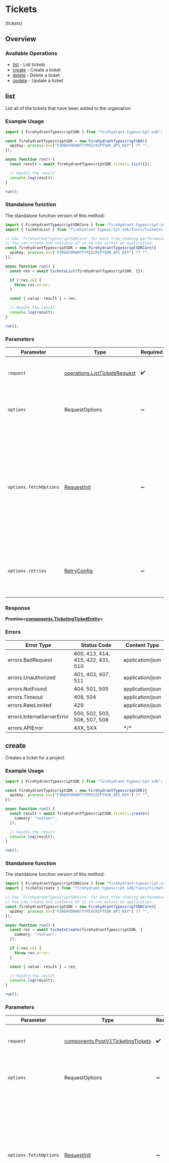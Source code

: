 # Tickets
(*tickets*)

## Overview

### Available Operations

* [list](#list) - List tickets
* [create](#create) - Create a ticket
* [delete](#delete) - Delete a ticket
* [update](#update) - Update a ticket

## list

List all of the tickets that have been added to the organiation

### Example Usage

```typescript
import { FirehydrantTypescriptSDK } from "firehydrant-typescript-sdk";

const firehydrantTypescriptSDK = new FirehydrantTypescriptSDK({
  apiKey: process.env["FIREHYDRANTTYPESCRIPTSDK_API_KEY"] ?? "",
});

async function run() {
  const result = await firehydrantTypescriptSDK.tickets.list({});

  // Handle the result
  console.log(result);
}

run();
```

### Standalone function

The standalone function version of this method:

```typescript
import { FirehydrantTypescriptSDKCore } from "firehydrant-typescript-sdk/core.js";
import { ticketsList } from "firehydrant-typescript-sdk/funcs/ticketsList.js";

// Use `FirehydrantTypescriptSDKCore` for best tree-shaking performance.
// You can create one instance of it to use across an application.
const firehydrantTypescriptSDK = new FirehydrantTypescriptSDKCore({
  apiKey: process.env["FIREHYDRANTTYPESCRIPTSDK_API_KEY"] ?? "",
});

async function run() {
  const res = await ticketsList(firehydrantTypescriptSDK, {});

  if (!res.ok) {
    throw res.error;
  }

  const { value: result } = res;

  // Handle the result
  console.log(result);
}

run();
```

### Parameters

| Parameter                                                                                                                                                                      | Type                                                                                                                                                                           | Required                                                                                                                                                                       | Description                                                                                                                                                                    |
| ------------------------------------------------------------------------------------------------------------------------------------------------------------------------------ | ------------------------------------------------------------------------------------------------------------------------------------------------------------------------------ | ------------------------------------------------------------------------------------------------------------------------------------------------------------------------------ | ------------------------------------------------------------------------------------------------------------------------------------------------------------------------------ |
| `request`                                                                                                                                                                      | [operations.ListTicketsRequest](../../models/operations/listticketsrequest.md)                                                                                                 | :heavy_check_mark:                                                                                                                                                             | The request object to use for the request.                                                                                                                                     |
| `options`                                                                                                                                                                      | RequestOptions                                                                                                                                                                 | :heavy_minus_sign:                                                                                                                                                             | Used to set various options for making HTTP requests.                                                                                                                          |
| `options.fetchOptions`                                                                                                                                                         | [RequestInit](https://developer.mozilla.org/en-US/docs/Web/API/Request/Request#options)                                                                                        | :heavy_minus_sign:                                                                                                                                                             | Options that are passed to the underlying HTTP request. This can be used to inject extra headers for examples. All `Request` options, except `method` and `body`, are allowed. |
| `options.retries`                                                                                                                                                              | [RetryConfig](../../lib/utils/retryconfig.md)                                                                                                                                  | :heavy_minus_sign:                                                                                                                                                             | Enables retrying HTTP requests under certain failure conditions.                                                                                                               |

### Response

**Promise\<[components.TicketingTicketEntity](../../models/components/ticketingticketentity.md)\>**

### Errors

| Error Type                        | Status Code                       | Content Type                      |
| --------------------------------- | --------------------------------- | --------------------------------- |
| errors.BadRequest                 | 400, 413, 414, 415, 422, 431, 510 | application/json                  |
| errors.Unauthorized               | 401, 403, 407, 511                | application/json                  |
| errors.NotFound                   | 404, 501, 505                     | application/json                  |
| errors.Timeout                    | 408, 504                          | application/json                  |
| errors.RateLimited                | 429                               | application/json                  |
| errors.InternalServerError        | 500, 502, 503, 506, 507, 508      | application/json                  |
| errors.APIError                   | 4XX, 5XX                          | \*/\*                             |

## create

Creates a ticket for a project

### Example Usage

```typescript
import { FirehydrantTypescriptSDK } from "firehydrant-typescript-sdk";

const firehydrantTypescriptSDK = new FirehydrantTypescriptSDK({
  apiKey: process.env["FIREHYDRANTTYPESCRIPTSDK_API_KEY"] ?? "",
});

async function run() {
  const result = await firehydrantTypescriptSDK.tickets.create({
    summary: "<value>",
  });

  // Handle the result
  console.log(result);
}

run();
```

### Standalone function

The standalone function version of this method:

```typescript
import { FirehydrantTypescriptSDKCore } from "firehydrant-typescript-sdk/core.js";
import { ticketsCreate } from "firehydrant-typescript-sdk/funcs/ticketsCreate.js";

// Use `FirehydrantTypescriptSDKCore` for best tree-shaking performance.
// You can create one instance of it to use across an application.
const firehydrantTypescriptSDK = new FirehydrantTypescriptSDKCore({
  apiKey: process.env["FIREHYDRANTTYPESCRIPTSDK_API_KEY"] ?? "",
});

async function run() {
  const res = await ticketsCreate(firehydrantTypescriptSDK, {
    summary: "<value>",
  });

  if (!res.ok) {
    throw res.error;
  }

  const { value: result } = res;

  // Handle the result
  console.log(result);
}

run();
```

### Parameters

| Parameter                                                                                                                                                                      | Type                                                                                                                                                                           | Required                                                                                                                                                                       | Description                                                                                                                                                                    |
| ------------------------------------------------------------------------------------------------------------------------------------------------------------------------------ | ------------------------------------------------------------------------------------------------------------------------------------------------------------------------------ | ------------------------------------------------------------------------------------------------------------------------------------------------------------------------------ | ------------------------------------------------------------------------------------------------------------------------------------------------------------------------------ |
| `request`                                                                                                                                                                      | [components.PostV1TicketingTickets](../../models/components/postv1ticketingtickets.md)                                                                                         | :heavy_check_mark:                                                                                                                                                             | The request object to use for the request.                                                                                                                                     |
| `options`                                                                                                                                                                      | RequestOptions                                                                                                                                                                 | :heavy_minus_sign:                                                                                                                                                             | Used to set various options for making HTTP requests.                                                                                                                          |
| `options.fetchOptions`                                                                                                                                                         | [RequestInit](https://developer.mozilla.org/en-US/docs/Web/API/Request/Request#options)                                                                                        | :heavy_minus_sign:                                                                                                                                                             | Options that are passed to the underlying HTTP request. This can be used to inject extra headers for examples. All `Request` options, except `method` and `body`, are allowed. |
| `options.retries`                                                                                                                                                              | [RetryConfig](../../lib/utils/retryconfig.md)                                                                                                                                  | :heavy_minus_sign:                                                                                                                                                             | Enables retrying HTTP requests under certain failure conditions.                                                                                                               |

### Response

**Promise\<[components.TicketingTicketEntity](../../models/components/ticketingticketentity.md)\>**

### Errors

| Error Type                        | Status Code                       | Content Type                      |
| --------------------------------- | --------------------------------- | --------------------------------- |
| errors.BadRequest                 | 400, 413, 414, 415, 422, 431, 510 | application/json                  |
| errors.Unauthorized               | 401, 403, 407, 511                | application/json                  |
| errors.NotFound                   | 404, 501, 505                     | application/json                  |
| errors.Timeout                    | 408, 504                          | application/json                  |
| errors.RateLimited                | 429                               | application/json                  |
| errors.InternalServerError        | 500, 502, 503, 506, 507, 508      | application/json                  |
| errors.APIError                   | 4XX, 5XX                          | \*/\*                             |

## delete

Delete a ticket

### Example Usage

```typescript
import { FirehydrantTypescriptSDK } from "firehydrant-typescript-sdk";

const firehydrantTypescriptSDK = new FirehydrantTypescriptSDK({
  apiKey: process.env["FIREHYDRANTTYPESCRIPTSDK_API_KEY"] ?? "",
});

async function run() {
  await firehydrantTypescriptSDK.tickets.delete({
    ticketId: "<id>",
  });


}

run();
```

### Standalone function

The standalone function version of this method:

```typescript
import { FirehydrantTypescriptSDKCore } from "firehydrant-typescript-sdk/core.js";
import { ticketsDelete } from "firehydrant-typescript-sdk/funcs/ticketsDelete.js";

// Use `FirehydrantTypescriptSDKCore` for best tree-shaking performance.
// You can create one instance of it to use across an application.
const firehydrantTypescriptSDK = new FirehydrantTypescriptSDKCore({
  apiKey: process.env["FIREHYDRANTTYPESCRIPTSDK_API_KEY"] ?? "",
});

async function run() {
  const res = await ticketsDelete(firehydrantTypescriptSDK, {
    ticketId: "<id>",
  });

  if (!res.ok) {
    throw res.error;
  }

  const { value: result } = res;

  
}

run();
```

### Parameters

| Parameter                                                                                                                                                                      | Type                                                                                                                                                                           | Required                                                                                                                                                                       | Description                                                                                                                                                                    |
| ------------------------------------------------------------------------------------------------------------------------------------------------------------------------------ | ------------------------------------------------------------------------------------------------------------------------------------------------------------------------------ | ------------------------------------------------------------------------------------------------------------------------------------------------------------------------------ | ------------------------------------------------------------------------------------------------------------------------------------------------------------------------------ |
| `request`                                                                                                                                                                      | [operations.DeleteTicketRequest](../../models/operations/deleteticketrequest.md)                                                                                               | :heavy_check_mark:                                                                                                                                                             | The request object to use for the request.                                                                                                                                     |
| `options`                                                                                                                                                                      | RequestOptions                                                                                                                                                                 | :heavy_minus_sign:                                                                                                                                                             | Used to set various options for making HTTP requests.                                                                                                                          |
| `options.fetchOptions`                                                                                                                                                         | [RequestInit](https://developer.mozilla.org/en-US/docs/Web/API/Request/Request#options)                                                                                        | :heavy_minus_sign:                                                                                                                                                             | Options that are passed to the underlying HTTP request. This can be used to inject extra headers for examples. All `Request` options, except `method` and `body`, are allowed. |
| `options.retries`                                                                                                                                                              | [RetryConfig](../../lib/utils/retryconfig.md)                                                                                                                                  | :heavy_minus_sign:                                                                                                                                                             | Enables retrying HTTP requests under certain failure conditions.                                                                                                               |

### Response

**Promise\<void\>**

### Errors

| Error Type                        | Status Code                       | Content Type                      |
| --------------------------------- | --------------------------------- | --------------------------------- |
| errors.BadRequest                 | 400, 413, 414, 415, 422, 431, 510 | application/json                  |
| errors.Unauthorized               | 401, 403, 407, 511                | application/json                  |
| errors.NotFound                   | 404, 501, 505                     | application/json                  |
| errors.Timeout                    | 408, 504                          | application/json                  |
| errors.RateLimited                | 429                               | application/json                  |
| errors.InternalServerError        | 500, 502, 503, 506, 507, 508      | application/json                  |
| errors.APIError                   | 4XX, 5XX                          | \*/\*                             |

## update

Update a ticket's attributes

### Example Usage

```typescript
import { FirehydrantTypescriptSDK } from "firehydrant-typescript-sdk";

const firehydrantTypescriptSDK = new FirehydrantTypescriptSDK({
  apiKey: process.env["FIREHYDRANTTYPESCRIPTSDK_API_KEY"] ?? "",
});

async function run() {
  const result = await firehydrantTypescriptSDK.tickets.update({
    ticketId: "<id>",
    patchV1TicketingTicketsTicketId: {},
  });

  // Handle the result
  console.log(result);
}

run();
```

### Standalone function

The standalone function version of this method:

```typescript
import { FirehydrantTypescriptSDKCore } from "firehydrant-typescript-sdk/core.js";
import { ticketsUpdate } from "firehydrant-typescript-sdk/funcs/ticketsUpdate.js";

// Use `FirehydrantTypescriptSDKCore` for best tree-shaking performance.
// You can create one instance of it to use across an application.
const firehydrantTypescriptSDK = new FirehydrantTypescriptSDKCore({
  apiKey: process.env["FIREHYDRANTTYPESCRIPTSDK_API_KEY"] ?? "",
});

async function run() {
  const res = await ticketsUpdate(firehydrantTypescriptSDK, {
    ticketId: "<id>",
    patchV1TicketingTicketsTicketId: {},
  });

  if (!res.ok) {
    throw res.error;
  }

  const { value: result } = res;

  // Handle the result
  console.log(result);
}

run();
```

### Parameters

| Parameter                                                                                                                                                                      | Type                                                                                                                                                                           | Required                                                                                                                                                                       | Description                                                                                                                                                                    |
| ------------------------------------------------------------------------------------------------------------------------------------------------------------------------------ | ------------------------------------------------------------------------------------------------------------------------------------------------------------------------------ | ------------------------------------------------------------------------------------------------------------------------------------------------------------------------------ | ------------------------------------------------------------------------------------------------------------------------------------------------------------------------------ |
| `request`                                                                                                                                                                      | [operations.UpdateTicketRequest](../../models/operations/updateticketrequest.md)                                                                                               | :heavy_check_mark:                                                                                                                                                             | The request object to use for the request.                                                                                                                                     |
| `options`                                                                                                                                                                      | RequestOptions                                                                                                                                                                 | :heavy_minus_sign:                                                                                                                                                             | Used to set various options for making HTTP requests.                                                                                                                          |
| `options.fetchOptions`                                                                                                                                                         | [RequestInit](https://developer.mozilla.org/en-US/docs/Web/API/Request/Request#options)                                                                                        | :heavy_minus_sign:                                                                                                                                                             | Options that are passed to the underlying HTTP request. This can be used to inject extra headers for examples. All `Request` options, except `method` and `body`, are allowed. |
| `options.retries`                                                                                                                                                              | [RetryConfig](../../lib/utils/retryconfig.md)                                                                                                                                  | :heavy_minus_sign:                                                                                                                                                             | Enables retrying HTTP requests under certain failure conditions.                                                                                                               |

### Response

**Promise\<[components.TicketingTicketEntity](../../models/components/ticketingticketentity.md)\>**

### Errors

| Error Type                        | Status Code                       | Content Type                      |
| --------------------------------- | --------------------------------- | --------------------------------- |
| errors.BadRequest                 | 400, 413, 414, 415, 422, 431, 510 | application/json                  |
| errors.Unauthorized               | 401, 403, 407, 511                | application/json                  |
| errors.NotFound                   | 404, 501, 505                     | application/json                  |
| errors.Timeout                    | 408, 504                          | application/json                  |
| errors.RateLimited                | 429                               | application/json                  |
| errors.InternalServerError        | 500, 502, 503, 506, 507, 508      | application/json                  |
| errors.APIError                   | 4XX, 5XX                          | \*/\*                             |